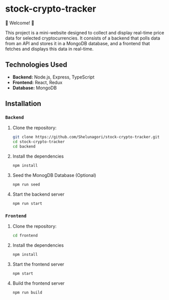 # stock-crypto-tracker

💫 Welcome! 🎉

This project is a mini-website designed to collect and display real-time price data for selected cryptocurrencies. It consists of a backend that polls data from an API and stores it in a MongoDB database, and a frontend that fetches and displays this data in real-time.

## Technologies Used
- **Backend:** Node.js, Express, TypeScript
- **Frontend:** React, Redux
- **Database:** MongoDB

## Installation

### `Backend`

1. Clone the repository:
   ```bash
   git clone https://github.com/Shelunagori/stock-crypto-tracker.git
   cd stock-crypto-tracker
   cd backend
2. Install the dependencies
   ```bash
   npm install
3. Seed the MonogDB Database (Optional)
   ```bash
   npm run seed
4. Start the backend server
   ```bash
   npm run start
### `Frontend`

1. Clone the repository:
   ```bash
   cd frontend
2. Install the dependencies
   ```bash
   npm install
3. Start the frontend server
   ```bash
   npm start
4. Build the frontend server
   ```bash
   npm run build
